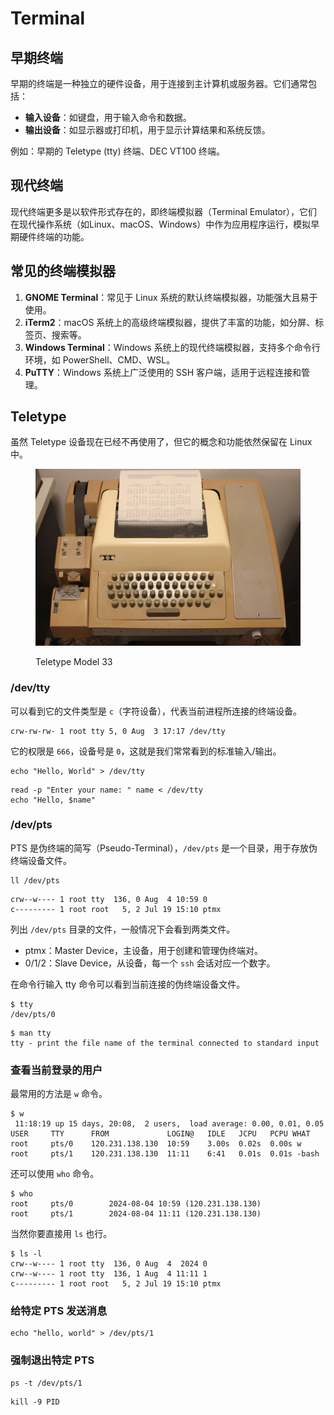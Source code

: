 # Terminal

## 早期终端



早期的终端是一种独立的硬件设备，用于连接到主计算机或服务器。它们通常包括：

* **输入设备**：如键盘，用于输入命令和数据。
* **输出设备**：如显示器或打印机，用于显示计算结果和系统反馈。

例如：早期的 Teletype (tty) 终端、DEC VT100 终端。

## 现代终端

现代终端更多是以软件形式存在的，即终端模拟器（Terminal Emulator），它们在现代操作系统（如Linux、macOS、Windows）中作为应用程序运行，模拟早期硬件终端的功能。

## 常见的终端模拟器

1. **GNOME Terminal**：常见于 Linux 系统的默认终端模拟器，功能强大且易于使用。
2. **iTerm2**：macOS 系统上的高级终端模拟器，提供了丰富的功能，如分屏、标签页、搜索等。
3. **Windows Terminal**：Windows 系统上的现代终端模拟器，支持多个命令行环境，如 PowerShell、CMD、WSL。
4. **PuTTY**：Windows 系统上广泛使用的 SSH 客户端，适用于远程连接和管理。

## Teletype

虽然 Teletype 设备现在已经不再使用了，但它的概念和功能依然保留在 Linux 中。

<div align="left">

<figure><img src="../.gitbook/assets/teletype.jpg" alt="" width="563"><figcaption><p>Teletype Model 33</p></figcaption></figure>

</div>

### /dev/tty

可以看到它的文件类型是 `c`（字符设备），代表当前进程所连接的终端设备。

```
crw-rw-rw- 1 root tty 5, 0 Aug  3 17:17 /dev/tty
```

它的权限是 `666`，设备号是 `0`，这就是我们常常看到的标准输入/输出。

```
echo "Hello, World" > /dev/tty
```

```
read -p "Enter your name: " name < /dev/tty
echo "Hello, $name"
```

### /dev/pts

PTS 是伪终端的简写（Pseudo-Terminal），`/dev/pts` 是一个目录，用于存放伪终端设备文件。

```
ll /dev/pts
```

```
crw--w---- 1 root tty  136, 0 Aug  4 10:59 0
c--------- 1 root root   5, 2 Jul 19 15:10 ptmx
```

列出 `/dev/pts` 目录的文件，一般情况下会看到两类文件。

* ptmx：Master Device，主设备，用于创建和管理伪终端对。
* 0/1/2：Slave Device，从设备，每一个 `ssh` 会话对应一个数字。

在命令行输入 tty 命令可以看到当前连接的伪终端设备文件。

```
$ tty
/dev/pts/0
```

```
$ man tty
tty - print the file name of the terminal connected to standard input
```

### 查看当前登录的用户

最常用的方法是 `w` 命令。

```
$ w
 11:18:19 up 15 days, 20:08,  2 users,  load average: 0.00, 0.01, 0.05
USER     TTY      FROM             LOGIN@   IDLE   JCPU   PCPU WHAT
root     pts/0    120.231.138.130  10:59    3.00s  0.02s  0.00s w
root     pts/1    120.231.138.130  11:11    6:41   0.01s  0.01s -bash
```

还可以使用 `who` 命令。

```
$ who
root     pts/0        2024-08-04 10:59 (120.231.138.130)
root     pts/1        2024-08-04 11:11 (120.231.138.130)
```

当然你要直接用 `ls` 也行。

```
$ ls -l
crw--w---- 1 root tty  136, 0 Aug  4  2024 0
crw--w---- 1 root tty  136, 1 Aug  4 11:11 1
c--------- 1 root root   5, 2 Jul 19 15:10 ptmx
```

### 给特定 PTS 发送消息

```
echo "hello, world" > /dev/pts/1
```

### 强制退出特定 PTS

```
ps -t /dev/pts/1
```

```
kill -9 PID
```
